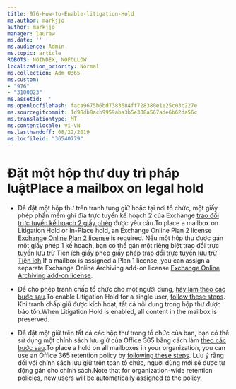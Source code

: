 ```yaml
---
title: 976-How-to-Enable-litigation-Hold
ms.author: markjjo
author: markjjo
manager: lauraw
ms.date: ''
ms.audience: Admin
ms.topic: article
ROBOTS: NOINDEX, NOFOLLOW
localization_priority: Normal
ms.collection: Adm_O365
ms.custom:
- "976"
- "3100023"
ms.assetid: ''
ms.openlocfilehash: faca9675b6bd7383684ff728380e1e25c03c227e
ms.sourcegitcommit: 1d98db8acb9959aba3b5e308a567ade6b62da56c
ms.translationtype: MT
ms.contentlocale: vi-VN
ms.lasthandoff: 08/22/2019
ms.locfileid: "36540779"
---
```

# <a name="place-a-mailbox-on-legal-hold"></a><span data-ttu-id="fb0e2-102">Đặt một hộp thư duy trì pháp luật</span><span class="sxs-lookup"><span data-stu-id="fb0e2-102">Place a mailbox on legal hold</span></span>

- <span data-ttu-id="fb0e2-103">Để đặt một hộp thư trên tranh tụng giữ hoặc tại nơi tổ chức, một giấy phép phần mềm ghi đĩa trực tuyến kế hoạch 2 của Exchange [trao đổi trực tuyến kế hoạch 2 giấy phép](https://docs.microsoft.com/office365/servicedescriptions/office-365-platform-service-description/office-365-plan-options) được yêu cầu.</span><span class="sxs-lookup"><span data-stu-id="fb0e2-103">To place a mailbox on Litigation Hold or In-Place hold, an Exchange Online Plan 2 license [Exchange Online Plan 2 license](https://docs.microsoft.com/office365/servicedescriptions/office-365-platform-service-description/office-365-plan-options) is required.</span></span> <span data-ttu-id="fb0e2-104">Nếu một hộp thư được gán một giấy phép 1 kế hoạch, bạn có thể gán một riêng biệt trao đổi trực tuyến lưu trữ Tiện ích giấy phép [giấy phép trao đổi trực tuyến lưu trữ Tiện ích](https://docs.microsoft.com/office365/servicedescriptions/exchange-online-archiving-service-description).</span><span class="sxs-lookup"><span data-stu-id="fb0e2-104">If a mailbox is assigned a Plan 1 license, you can assign a separate Exchange Online Archiving add-on license [Exchange Online Archiving add-on license](https://docs.microsoft.com/office365/servicedescriptions/exchange-online-archiving-service-description).</span></span>

- <span data-ttu-id="fb0e2-105">Để cho phép tranh chấp tổ chức cho một người dùng, [hãy làm theo các bước sau](https://docs.microsoft.com/office365/SecurityCompliance/place-a-mailbox-on-litigation-hold).</span><span class="sxs-lookup"><span data-stu-id="fb0e2-105">To enable Litigation Hold for a single user, [follow these steps](https://docs.microsoft.com/office365/SecurityCompliance/place-a-mailbox-on-litigation-hold).</span></span> <span data-ttu-id="fb0e2-106">Khi tranh chấp giữ được kích hoạt, tất cả nội dung trong hộp thư được bảo tồn.</span><span class="sxs-lookup"><span data-stu-id="fb0e2-106">When Litigation Hold is enabled, all content in the mailbox is preserved.</span></span>

- <span data-ttu-id="fb0e2-107">Để đặt một giữ trên tất cả các hộp thư trong tổ chức của bạn, bạn có thể sử dụng một chính sách lưu giữ của Office 365 bằng cách làm [theo các bước sau](https://docs.microsoft.com/office365/securitycompliance/create-a-litigation-hold).</span><span class="sxs-lookup"><span data-stu-id="fb0e2-107">To place a hold on all mailboxes in your organization, you can use an Office 365 retention policy by  [following these steps](https://docs.microsoft.com/office365/securitycompliance/create-a-litigation-hold).</span></span> <span data-ttu-id="fb0e2-108">Lưu ý rằng đối với chính sách lưu giữ trên toàn tổ chức, người dùng mới sẽ được tự động gán cho chính sách.</span><span class="sxs-lookup"><span data-stu-id="fb0e2-108">Note that for organization-wide retention policies, new users will be automatically assigned to the policy.</span></span>
